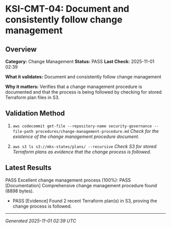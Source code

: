 # KSI-CMT-04: Document and consistently follow change management

## Overview

**Category:** Change Management
**Status:** PASS
**Last Check:** 2025-11-01 02:39

**What it validates:** Document and consistently follow change management

**Why it matters:** Verifies that a change management procedure is documented and that the process is being followed by checking for stored Terraform plan files in S3.

## Validation Method

1. `aws codecommit get-file --repository-name security-governance --file-path procedures/change-management-procedure.md`
   *Check for the existence of the change management procedure document.*

2. `aws s3 ls s3://mks-states/plans/ --recursive`
   *Check S3 for stored Terraform plans as evidence that the change process is followed.*

## Latest Results

PASS Excellent change management process (100%): PASS [Documentation] Comprehensive change management procedure found (8898 bytes).
- PASS [Evidence] Found 2 recent Terraform plan(s) in S3, proving the change process is followed.

---
*Generated 2025-11-01 02:39 UTC*